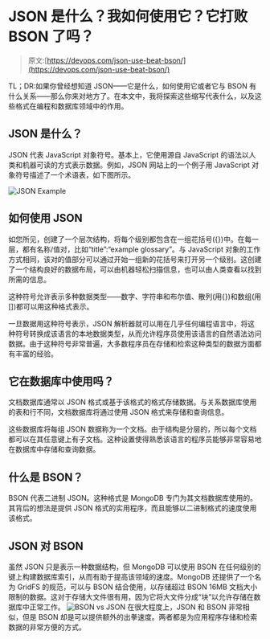 # JSON 是什么？我如何使用它？它打败 BSON 了吗？

> 原文:[https://devops.com/json-use-beat-bson/](https://devops.com/json-use-beat-bson/)

TL；DR:如果你曾经想知道 JSON——它是什么，如何使用它或者它与 BSON 有什么关系——那么你来对地方了。在本文中，我将探索这些缩写代表什么，以及这些格式在编程和数据库领域中的作用。

## JSON 是什么？

JSON 代表 JavaScript 对象符号。基本上，它使用源自 JavaScript 的语法以人类和机器可读的方式表示数据。例如，JSON 网站上的一个例子用 JavaScript 对象符号描述了一个术语表，如下图所示。

![JSON Example](../Images/12f4d5a9ae6a4d92393fabb1d25d645f.png)

## 如何使用 JSON

如您所见，创建了一个层次结构，将每个级别都包含在一组花括号({})中。在每一层，都有名称/值对，比如“title”:“example glossary”。与 JavaScript 对象的工作方式相同，该对的值部分可以通过开始一组新的花括号来打开另一个级别。这创建了一个结构良好的数据布局，可以由机器轻松扫描信息，也可以由人类查看以找到所需的信息。

这种符号允许表示多种数据类型——数字、字符串和布尔值、散列(用{})和数组(用[])都可以用这种格式表示。

一旦数据用这种符号表示，JSON 解析器就可以用在几乎任何编程语言中，将这种符号转换成该语言的本地数据类型，从而允许程序员使用该语言的自然语法访问数据。由于这种符号非常普遍，大多数程序员在存储和检索这种类型的数据方面都有丰富的经验。

## 它在数据库中使用吗？

文档数据库通常以 JSON 格式或基于该格式的格式存储数据。与关系数据库使用的表和行不同，文档数据库将通过使用 JSON 格式来存储和查询信息。

这些数据库将每组 JSON 数据称为一个文档。由于结构是分层的，所以每个文档都可以在其任意键上有子文档。这种设置使得熟悉该语言的程序员能够非常容易地在数据库中存储和查询数据。

## 什么是 BSON？

BSON 代表二进制 JSON。这种格式是 MongoDB 专门为其文档数据库使用的。其背后的想法是提供 JSON 格式的实用程序，而且能够以二进制格式的速度使用该格式。

## JSON 对 BSON

虽然 JSON 只是表示一种数据结构，但 MongoDB 可以使用 BSON 在任何级别的键上构建数据库索引，从而有助于提高该领域的速度。MongoDB 还提供了一个名为 GridFS 的规范，可以与 BSON 结合使用，以存储超过 BSON 16MB 文档大小限制的数据。这对于存储大文件很有用，因为它将大文件分成“块”以允许存储在数据库中正常工作。
![BSON vs JSON](../Images/0dc744d0f71565e3041a280e88acc15f.png)
在很大程度上，JSON 和 BSON 非常相似，但是 BSON 却是可以提供额外的出拳速度。两者都是为应用程序存储和检索数据的非常方便的方式。